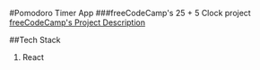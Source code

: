 #Pomodoro Timer App
###freeCodeCamp's 25 + 5 Clock project
<a href="https://www.freecodecamp.org/learn/front-end-development-libraries/front-end-development-libraries-projects/build-a-25--5-clock">freeCodeCamp's Project Description</a>

##Tech Stack
1. React